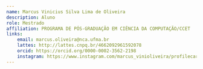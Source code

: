 ```yaml
---
name: Marcus Vinicius Silva Lima de Oliveira
description: Aluno
role: Mestrado
affiliation: PROGRAMA DE PÓS-GRADUAÇÃO EM CIÊNCIA DA COMPUTAÇÃO/CCET
links:
	email: marcus.oliveira@nca.ufma.br
	lattes: http://lattes.cnpq.br/4662092961592078
	orcid: https://orcid.org/0000-0002-3562-2198
	instagram: https://www.instagram.com/marcus_vinioliveira/profilecard/?igsh=YWY3M2c4Z3Y3dHR1
---
```


